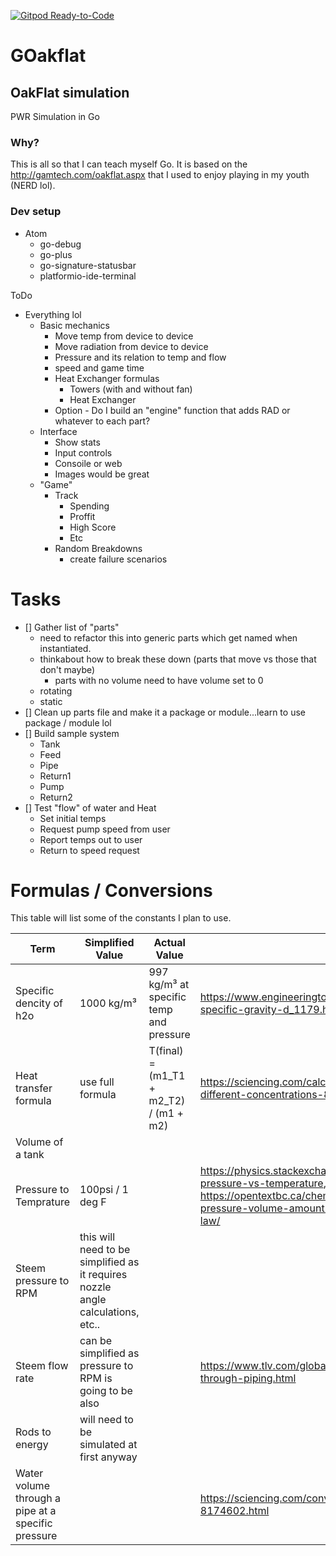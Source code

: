 [![Gitpod Ready-to-Code](https://img.shields.io/badge/Gitpod-Ready--to--Code-blue?logo=gitpod)](https://gitpod.io/#https://github.com/jalspach/reactor)

# GOakflat
## OakFlat simulation
PWR Simulation in Go

### Why?
This is all so that I can teach myself Go. It is based on the http://gamtech.com/oakflat.aspx that I used to enjoy playing in my youth (NERD lol).

### Dev setup
* Atom
  * go-debug
  * go-plus
  * go-signature-statusbar
  * platformio-ide-terminal

ToDo
* Everything lol
    * Basic mechanics
        * Move temp from device to device
        * Move radiation from device to device
        * Pressure and its relation to temp and flow
        * speed and game time
        * Heat Exchanger formulas
            * Towers (with and without fan)
            * Heat Exchanger
        * Option - Do I build an "engine" function that adds RAD or whatever to each part?
    * Interface
        * Show stats
        * Input controls
        * Consoile or web
        * Images would be great
    * "Game"
        * Track
            * Spending
            * Proffit
            * High Score
            * Etc
        * Random Breakdowns
            * create failure scenarios

# Tasks
- [] Gather list of "parts"
    * need to refactor this into generic parts which get named when instantiated.
    * thinkabout how to break these down (parts that move vs those that don't maybe)
      * parts with no volume need to have volume set to 0
    * rotating
    * static
- [] Clean up parts file and make it a package or module...learn to use package / module lol
- [] Build sample system
    * Tank
    * Feed
    * Pipe
    * Return1
    * Pump
    * Return2
- [] Test "flow" of water and Heat
    * Set initial temps
    * Request pump speed from user
    * Report temps out to user
    * Return to speed request

# Formulas / Conversions
This table will list some of the constants I plan to use.

Term | Simplified Value | Actual Value | Source
----------|----------|----------|----------
Specific dencity of h2o | 1000 kg/m³| 997 kg/m³ at specific temp and pressure | https://www.engineeringtoolbox.com/water-temperature-specific-gravity-d_1179.html
Heat transfer formula | use full formula | T(final) = (m1_T1 + m2_T2) / (m1 + m2) | https://sciencing.com/calculate-concentration-solution-different-concentrations-8680786.html
Volume of a tank | | |
Pressure to Temprature | 100psi / 1 deg F | | https://physics.stackexchange.com/questions/363328/water-pressure-vs-temperature,  https://opentextbc.ca/chemistry/chapter/9-2-relating-pressure-volume-amount-and-temperature-the-ideal-gas-law/
Steem pressure to RPM | this will need to be simplified as it requires nozzle angle calculations, etc.. | |
Steem flow rate | can be simplified as pressure to RPM is going to be also | | https://www.tlv.com/global/US/calculator/steam-flow-rate-through-piping.html
Rods to energy | will need to be simulated at first anyway | |
Water volume through a pipe at a specific pressure | | | https://sciencing.com/convert-psi-gpm-water-8174602.html
